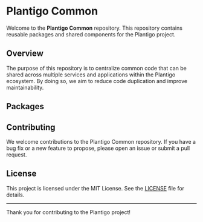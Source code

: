 # Plantigo Common

Welcome to the **Plantigo Common** repository. This repository contains reusable packages and shared components for the Plantigo project.

## Overview

The purpose of this repository is to centralize common code that can be shared across multiple services and applications within the Plantigo ecosystem. By doing so, we aim to reduce code duplication and improve maintainability.

## Packages

## Contributing

We welcome contributions to the Plantigo Common repository. If you have a bug fix or a new feature to propose, please open an issue or submit a pull request.

## License

This project is licensed under the MIT License. See the [LICENSE](LICENSE) file for details.

---

Thank you for contributing to the Plantigo project!
